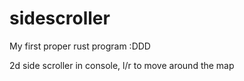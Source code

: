 # sidescroller
My first proper rust program :DDD

2d side scroller in console, l/r to move around the map
